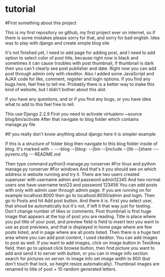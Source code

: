 # tutorial

#First something about this project

This is my first repository on github, my first project ever on internet, so if there is some mistakes please sorry for that, and sorry for bad english.
Idea was to play with django and create simple blog site

It's not finished yet, I need to add page for adding post, and I need to add option to select color of post title,
because right now is black and sometimes it can cause troubles with post thumbnail, if thumbnail is dark then you can't clearly see 
post publisher and date. Right now you can add post through admin only with ckeditor.
Also I added some JavaScript and AJAX code for like, comment, register and login options.
If you find any bugs here, feel free to tell me.
Probably there is a better way to make this kind of website, but I didn't bother about this alot.

If you have any questions, and or if you find any bugs, or you have idea what to add to this feel free to tell.

This use Django 2.2.9
First you need to activate virtualenv
~source blog/bin/activate
After that navigate to blog folder which contains manage.py file

#If you really don't know anything about django here it is simpler example

If this is a structure of folder blog then navigate to this blog folder inside of blog.
It's marked with -.
---blog
   --[blog-
   --[bin
   --[include
   --[lib
   --[share
   ---pyvenv.cfg
   ---README.md

Then type command python3 manage.py runserver #For linux
and python manage.py runserver #For windows
And that's it you should see on which address is website running and try it.
There are two users created superuser with username admin and password admin12345 
And two normal users one have username test23 and password 123456
You can add posts with only with admin user through admin page.
If you are running on for example localhost:8000 then go to localhost:8000/admin and login.
Then go to Posts and hit Add post button. And there it is. First you select user, that shoud be automatically but it's not, if left it that way just for testing.
Don't change number of likes or comments. Post thumbnail is first huge image that appears at the top of post you are reading.
Title is place where you put title of your post, and preview field is field to insert text you want to use as post previews, and that is displayed 
in home page where are few posts listed, and in page where are all posts listed. Then there is a huge text area where you can
add post content, I used ckeditor. You can add images to post as well.
If you want to add images, click on image button in TextArea field, then go to upload click browse button, then find picture you want to add
and send it to server with button, or you can in image info section search for pictures on server.
In image info set image width to 600 (but don't touch that lock, so height resize automatically).
Thumbnail images are renamed to title of post + 10 random generated letters.

